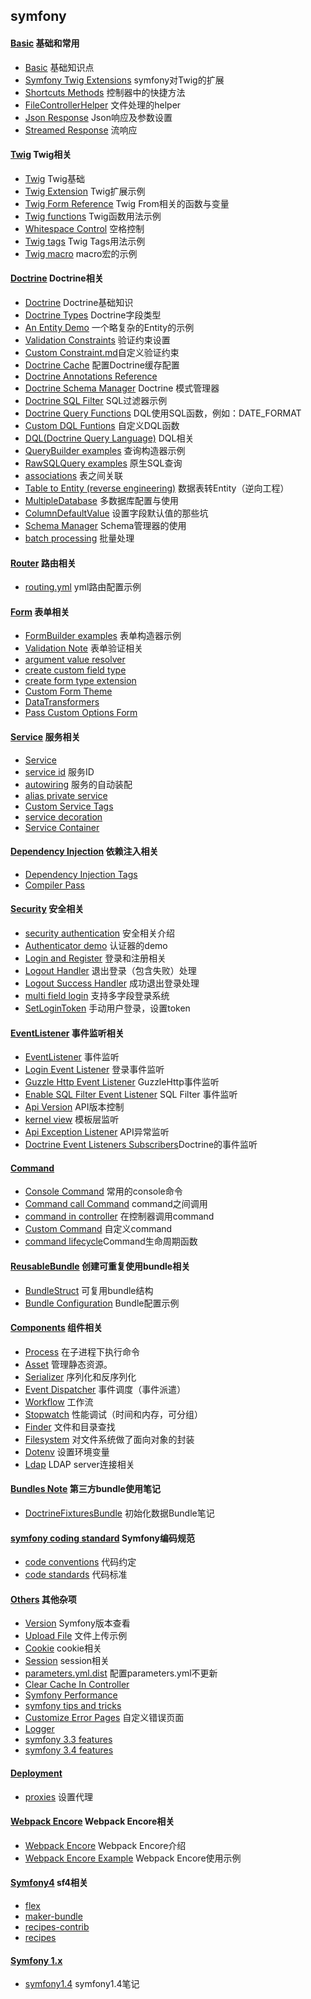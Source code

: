 ## symfony
#### [Basic](Basic/README.md) 基础和常用
- [Basic](Basic/Basic.md) 基础知识点
- [Symfony Twig Extensions](Basic/SymfonyTwigExtensions.md) symfony对Twig的扩展
- [Shortcuts Methods](Basic/ShortcutsMethods.md) 控制器中的快捷方法
- [FileControllerHelper](Basic/FileControllerHelper.md) 文件处理的helper
- [Json Response](Basic/JsonResponse.md) Json响应及参数设置
- [Streamed Response](Basic/StreamedResponse.md) 流响应
#### [Twig](Twig/README.md) Twig相关
- [Twig](Twig/Twig.md) Twig基础
- [Twig Extension](Twig/TwigExtension.md) Twig扩展示例
- [Twig Form Reference](Twig/TwigFormReference.md) Twig From相关的函数与变量
- [Twig functions](Twig/functions.md) Twig函数用法示例
- [Whitespace Control](Twig/WhitespaceControl.md) 空格控制
- [Twig tags](Twig/tags.md) Twig Tags用法示例
- [Twig macro](Twig/macro.md) macro宏的示例
#### [Doctrine](Doctrine/README.md) Doctrine相关
- [Doctrine](Doctrine/Doctrine.md) Doctrine基础知识
- [Doctrine Types](Doctrine/Types.md) Doctrine字段类型
- [An Entity Demo](Doctrine/Entity.md) 一个略复杂的Entity的示例
- [Validation Constraints](Doctrine/constraints.md) 验证约束设置
- [Custom Constraint.md](Doctrine/custom_constraint.md)自定义验证约束
- [Doctrine Cache](Doctrine/DoctrineCache.md) 配置Doctrine缓存配置
- [Doctrine Annotations Reference](Doctrine/DoctrineAnnotationsReference.md)
- [Doctrine Schema Manager](Doctrine/DoctrineSchemaManager.md) Doctrine 模式管理器
- [Doctrine SQL Filter](Doctrine/SQLFilter.md) SQL过滤器示例
- [Doctrine Query Functions](Doctrine/DoctrineQueryFunctions.md) DQL使用SQL函数，例如：DATE_FORMAT
- [Custom DQL Funtions](Doctrine/CustomDQLFunctions.md) 自定义DQL函数
- [DQL(Doctrine Query Language)](Doctrine/DQL.md) DQL相关
- [QueryBuilder examples](Doctrine/QueryBuilder.md "QueryBuilder") 查询构造器示例
- [RawSQLQuery examples](Doctrine/RawSQLQuery.md "RawSQLQuery") 原生SQL查询
- [associations](Doctrine/associations.md) 表之间关联
- [Table to Entity (reverse engineering)](Doctrine/TableToEntity.md) 数据表转Entity（逆向工程）
- [MultipleDatabase](Doctrine/MultipleDatabase.md) 多数据库配置与使用
- [ColumnDefaultValue](Doctrine/ColumnDefaultValue.md) 设置字段默认值的那些坑
- [Schema Manager](Doctrine/Schema.md) Schema管理器的使用
- [batch processing](Doctrine/batch_processing.md) 批量处理
#### [Router](Router/README.md) 路由相关
- [routing.yml](Router/routing.yml.md) yml路由配置示例
#### [Form](Form/README.md) 表单相关
- [FormBuilder examples](Form/FormBuilder.md "FormBuilder") 表单构造器示例
- [Validation Note](Form/Validation.md) 表单验证相关 
- [argument value resolver](Form/argument_value_resolver.md)
- [create custom field type](Form/create_custom_field_type.md)
- [create form type extension](Form/create_form_type_extension.md)
- [Custom Form Theme](Form/CustomFormTheme.md)
- [DataTransformers](Form/DataTransformers.md)
- [Pass Custom Options Form](Form/PassCustomOptionsForm.md)
#### [Service](Service/README.md) 服务相关
- [Service](Service/Service.md)
- [service id](Service/Service_id.md) 服务ID
- [autowiring](Service/autowiring.md) 服务的自动装配
- [alias private service](Service/alias_private_service.md)
- [Custom Service Tags](Service/CustomServiceTags.md)
- [service decoration](Service/service_decoration.md)
- [Service Container](Service/ServiceContainer.md)
#### [Dependency Injection](DependencyInjection/REAMDE.md) 依赖注入相关
- [Dependency Injection Tags](DependencyInjection/DependencyInjectionTags.md)
- [Compiler Pass](DependencyInjection/CompilerPass.md)
#### [Security](Security/README.md) 安全相关
- [security authentication](Security/security-authentication.md) 安全相关介绍
- [Authenticator demo](Security/Authenticator-demo.md) 认证器的demo
- [Login and Register](Security/LoginAndRegister.md) 登录和注册相关
- [Logout Handler](Security/LogoutHandler.md) 退出登录（包含失败）处理
- [Logout Success Handler](Security/LogoutSuccessHandler.md) 成功退出登录处理
- [multi field login](Security/multi-field-login.md) 支持多字段登录系统
- [SetLoginToken](Security/SetLoginToken.md) 手动用户登录，设置token
#### [EventListener](EventListener/README.md) 事件监听相关
- [EventListener](EventListener/EventListener.md) 事件监听
- [Login Event Listener](EventListener/LoginListener.md) 登录事件监听
- [Guzzle Http Event Listener](EventListener/GuzzleListener.md) GuzzleHttp事件监听
- [Enable SQL Filter Event Listener](EventListener/EnableFilterListener.md) SQL Filter 事件监听
- [Api Version](EventListener/ApiVersion.md) API版本控制
- [kernel view](EventListener/kernel.view.md) 模板层监听
- [Api Exception Listener](EventListener/ExceptionListener.md) API异常监听
- [Doctrine Event Listeners Subscribers](EventListener/doctrine_event_listeners_subscribers.md)Doctrine的事件监听
#### [Command](Command/README.md)
- [Console Command](Command/Console.md) 常用的console命令
- [Command call Command](Command/CommandCallCommand.md) command之间调用
- [command in controller](Command/command_in_controller.md) 在控制器调用command
- [Custom Command](Command/CustomCommand.md) 自定义command
- [command lifecycle](Command/command_lifecycle.md)Command生命周期函数
#### [ReusableBundle](ReusableBundle/REAMDE.md) 创建可重复使用bundle相关
- [BundleStruct](ReusableBundle/BundleStruct.md) 可复用bundle结构
- [Bundle Configuration](ReusableBundle/BundleConfiguration.md) Bundle配置示例
#### [Components](Components/README.md) 组件相关
- [Process](Components/Process.md) 在子进程下执行命令
- [Asset](Components/Asset.md) 管理静态资源。 
- [Serializer](Components/Serializer.md) 序列化和反序列化
- [Event Dispatcher](Components/EventDispatcher.md) 事件调度（事件派遣）
- [Workflow](Components/Workflow.md) 工作流
- [Stopwatch](Components/Stopwatch.md) 性能调试（时间和内存，可分组）
- [Finder](Components/Finder.md) 文件和目录查找
- [Filesystem](Components/Filesystem.md) 对文件系统做了面向对象的封装
- [Dotenv](Components/Dotenv.md) 设置环境变量
- [Ldap](Components/Ldap.md) LDAP server连接相关
#### [Bundles Note](Bundles-Note/README.md) 第三方bundle使用笔记 
- [DoctrineFixturesBundle](Bundles-Note/DoctrineFixturesBundle.md)	初始化数据Bundle笔记
#### [symfony coding standard](SymfonyCodingStandard/README.md) Symfony编码规范
- [code conventions](SymfonyCodingStandard/code-conventions.md) 代码约定
- [code standards](SymfonyCodingStandard/code-standards.md) 代码标准
#### [Others](Others/README.md) 其他杂项
- [Version](Others/Version.md) Symfony版本查看
- [Upload File](Others/UploadFile.md) 文件上传示例
- [Cookie](Others/cookie.md) cookie相关
- [Session](Others/session.md) session相关
- [parameters.yml.dist](Others/parameters.yml.dist.md) 配置parameters.yml不更新
- [Clear Cache In Controller](Others/ClearCacheInController.md)
- [Symfony Performance](Others/symfony-performance.md)
- [symfony tips and tricks](Others/symfony-tips-and-tricks.md)
- [Customize Error Pages](src/symfony/Others/customize_error_pages.md) 自定义错误页面
- [Logger](Others/Logger.md)
- [symfony 3.3 features](Others/symfony-3.4-features.md)
- [symfony 3.4 features](Others/symfony-3.4-features.md)
#### [Deployment](Deployment/README.md)
- [proxies](Deployment/proxies.md) 设置代理
#### [Webpack Encore](WebpackEncore/README.md) Webpack Encore相关
- [Webpack Encore](WebpackEncore/README.md) Webpack Encore介绍
- [Webpack Encore Example](example.md) Webpack Encore使用示例
#### [Symfony4](Symfony4/README.md) sf4相关
- [flex](Symfony4/flex.md)
- [maker-bundle](Symfony4/maker-bundle.md)
- [recipes-contrib](Symfony4/recipes-contrib.md)
- [recipes](Symfony4/recipes.md)
#### [Symfony 1.x](Symfony1/README.md)
- [symfony1.4](Symfony1/symfony1.4) symfony1.4笔记
